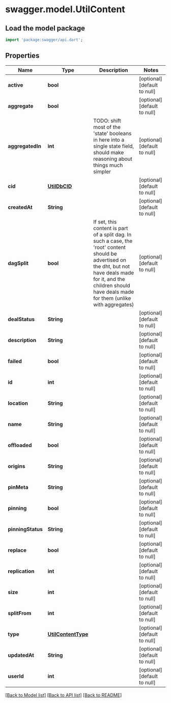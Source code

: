 # swagger.model.UtilContent

## Load the model package
```dart
import 'package:swagger/api.dart';
```

## Properties
Name | Type | Description | Notes
------------ | ------------- | ------------- | -------------
**active** | **bool** |  | [optional] [default to null]
**aggregate** | **bool** |  | [optional] [default to null]
**aggregatedIn** | **int** | TODO: shift most of the &#x27;state&#x27; booleans in here into a single state field, should make reasoning about things much simpler | [optional] [default to null]
**cid** | [**UtilDbCID**](UtilDbCID.md) |  | [optional] [default to null]
**createdAt** | **String** |  | [optional] [default to null]
**dagSplit** | **bool** | If set, this content is part of a split dag. In such a case, the &#x27;root&#x27; content should be advertised on the dht, but not have deals made for it, and the children should have deals made for them (unlike with aggregates) | [optional] [default to null]
**dealStatus** | **String** |  | [optional] [default to null]
**description** | **String** |  | [optional] [default to null]
**failed** | **bool** |  | [optional] [default to null]
**id** | **int** |  | [optional] [default to null]
**location** | **String** |  | [optional] [default to null]
**name** | **String** |  | [optional] [default to null]
**offloaded** | **bool** |  | [optional] [default to null]
**origins** | **String** |  | [optional] [default to null]
**pinMeta** | **String** |  | [optional] [default to null]
**pinning** | **bool** |  | [optional] [default to null]
**pinningStatus** | **String** |  | [optional] [default to null]
**replace** | **bool** |  | [optional] [default to null]
**replication** | **int** |  | [optional] [default to null]
**size** | **int** |  | [optional] [default to null]
**splitFrom** | **int** |  | [optional] [default to null]
**type** | [**UtilContentType**](UtilContentType.md) |  | [optional] [default to null]
**updatedAt** | **String** |  | [optional] [default to null]
**userId** | **int** |  | [optional] [default to null]

[[Back to Model list]](../README.md#documentation-for-models) [[Back to API list]](../README.md#documentation-for-api-endpoints) [[Back to README]](../README.md)

